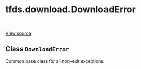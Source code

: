 <div itemscope itemtype="http://developers.google.com/ReferenceObject">
<meta itemprop="name" content="tfds.download.DownloadError" />
<meta itemprop="path" content="Stable" />
</div>

# tfds.download.DownloadError

<!-- Insert buttons and diff -->

<table class="tfo-notebook-buttons tfo-api" align="left">
</table>

<a target="_blank" href="https://github.com/tensorflow/datasets/tree/master/tensorflow_datasets/core/download/downloader.py">View
source</a>

<!-- Equality marker -->
## Class `DownloadError`

Common base class for all non-exit exceptions.

<!-- Placeholder for "Used in" -->
